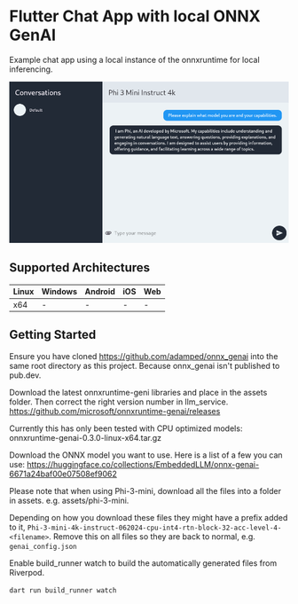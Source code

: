# Flutter Chat App with local ONNX GenAI

Example chat app using a local instance of the onnxruntime for local inferencing.

![Flutter chat app screenshot](chat_app_screenshot.png)

## Supported Architectures

|Linux|Windows|Android|iOS|Web|
|-|-|-|-|-|
| x64 |-|-|-|-|

## Getting Started

Ensure you have cloned https://github.com/adamped/onnx_genai into the same root directory as this project. Because onnx_genai isn't published to pub.dev.

Download the latest onnxruntime-geni libraries and place in the assets folder. Then correct the right version number in llm_service. https://github.com/microsoft/onnxruntime-genai/releases 

Currently this has only been tested with CPU optimized models: onnxruntime-genai-0.3.0-linux-x64.tar.gz

Download the ONNX model you want to use. Here is a list of a few you can use: https://huggingface.co/collections/EmbeddedLLM/onnx-genai-6671a24baf00e07508ef9062

Please note that when using Phi-3-mini, download all the files into a folder in assets. e.g. assets/phi-3-mini.

Depending on how you download these files they might have a prefix added to it, `Phi-3-mini-4k-instruct-062024-cpu-int4-rtn-block-32-acc-level-4-<filename>`. Remove this on all files so they are back to normal, e.g. `genai_config.json`

Enable build_runner watch to build the automatically generated files from Riverpod.

`dart run build_runner watch`
